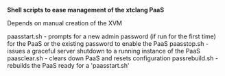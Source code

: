 **Shell scripts to ease management of the xtclang PaaS**

Depends on manual creation of the XVM 

paasstart.sh - prompts for a new admin password (if run for the first time) for the PaaS or the existing password to enable the PaaS
paasstop.sh - issues a graceful server shutdown to a running instance of the PaaS
paasclear.sh - clears down PaaS and resets configuration
passrebuild.sh - rebuilds the PaaS ready for a 'paasstart.sh'
